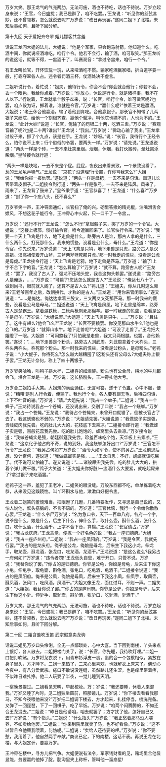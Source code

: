 <!-- { "loadSidebar": true } -->
万岁大笑。那王龙气的气充两肋，无法可施，酒也不待吃，话也不待说。万岁立起身来说：“王官，今日盛扰；我已是醉了，咱不吃罢。，’王龙说：“听见你的丝弦甚妙，还不曾领教，怎么就说去呢?”万岁说：“改日再玩罢。”遂同二姐下了北楼。未知后事如何，且听下回分解。

第十九回  天子爱妃齐夺翠  姐儿嫖客共含羞

话说王龙问大姐的法儿，大姐说：“他是个军家，只会跑马射箭，他知道什么。吃酒中间，你就说哑酒难吃，咱行个令。他若不会行，输了酒，咱可取笑。”那王龙听的说这话，就等不得，一盅酒干了，叫赛观音：“拿过令盅来，咱行一个令。”

有王龙叫长官，开怀饮玩一玩，从来哑酒吃不惯。输家吃酒赢家唱，拆白道字要一般，打乖夺翠各人占。违令者罚酒三杯，仗酒处决不虚言。

二姐听说行令，着忙说：“姐夫，他待行令，你会不会?你会就合他行；你若不会，丢一个眼色，我给你点着。”万岁说；“你放心，休说是行令，就是诸样事，我不在人以下。”行说着，王龙就拿个骰子盆来，说：“长官，咱行个令，谁可做官呢?也罢，咱点骰为证，掷着谁，谁就是令官。”万岁说：“赢什么呢?”依着王龙是赢酒，大姐说；“老王休合他赢酒，输了着他到肯吃。合他赢银子。那长官不知带了几两银子来阚院，给他一个割根齐查，赢他个罄净，叫他院也嫖不的，人也为不的。”王龙说：“此计大妙!”说道：“长官，俺输了的罚银二十两，吃酒三盅。”万岁说：“赛观音输了呢?也是二十两?谁出?”王龙说：“我出。”万岁说：“佛动心输了我出。”王龙拿过骰子来，掷了个九点，该是在手。王龙说：“妙呀。”说：“长官，我待行个正经令么，怕你说不上来；行个俗俗的令罢，要两头一样。”万岁说：“请先说。”王龙遂说道：“两头一样是个砖，一去不来灶突里烟。烟烟，休烟，我打伙搬砖，垒灶窝添柴烟。”皇爷接令就行道：

“两头一样是块地，一去不来是个屁。屁屁，夜夜出来看景致，一个景致没看了，惹的王龙龟声噪气。”王龙说：“京花子没道理!行令罢，许你骂我来么?”大姐说：“我给你报一报仇罢。”遂说道：“两头一样是盘耙，一去不来是句话。画道儿长官带着皮帽子。”二姐接令到行道：“两头一样是张弓，一去不来是阵风。风来了，雨来了，王龙背了鼓来了。”皇爷秉手道：“王官恭喜了！”王龙道：“什么喜?”万岁道：“封了你一个忘八头，还不喜么?”

万岁爷笑一声，王冲霄面通红，长官扫了俺的兴。砌里答撒的精光棍，油嘴滑舌会嫖风，不想这花子能行令。王冲霄心中火起，只一口千了一令盅，。

万岁说：“还行不行?”王龙说：“怎么不行!”拿起骰子来，掷了万岁的一个令官。大姐说；“这楼上极邪，惯好输令官。咱今遭赢回来了。长官快行令来。”万岁说：“我要一个天上飞禽是什么，地下走兽是什么，路旁古人是谁，那古人拿的是什么，三什么两什么，打死那什么，我来的慌些，没看是公什么，母什么。”王龙道：“你是令官，你先说来。”万岁说道：“天上飞禽是只鸨，地下走兽是只虎，路旁古人是汉高祖。汉高祖使着开山斧，三斧两斧劈死那只虎。’那一时我走的慌些，没看是公虎是母虎。”王龙接令行道：“天上飞禽是老鸦，地下走兽是匹马。”万岁道：“输了!上字不合下字的音。”王龙说：“怎么算输了?”万岁说：“就不算。路旁古人呢?”王龙说：“罢了，我没了古人了。强龙不压地头蛇，我合这狗头赖罢。”遂说道：“路旁古人是俺达，……”万岁说：“可输了!您达怎么就是古人?”王龙说：“俺达七八十了，做到尚书，眼前就入阁了，还算不是古人么?”鸨儿道：“王姐夫，你从几时这么赖来?王老爷百年之后，改朝换代，才称的是古人。”王龙道：“用你来管闲事么!”遂又说道：“……是俺达。俺达达拿着三股叉，三叉两叉叉死那匹马。那一时我来的慌些，没看是公马是母马。”二姐遂说道：“天上飞禽是凤凰，地下走兽是绵羊，路旁古人是楚霸王。拿着混铁枪，三枪两枪刺死那绵羊。那一时我走的慌些，没看是公羊是母羊。”万岁说：“大姐说罢。”大姐道：“天上飞禽是只牛，……”万岁说：“且住了。这牛有翅么?他会飞么?”王龙说：“长官不要赖罢。你没见那山水牛么?他也是会飞的。”万岁道：“就算山水牛。地下走兽呢?”大姐道：“可没了走兽了。”王龙把大姐瞪了一眼。大姐道：“可闷煞我了!只怕我是走兽，我又只两根腿。也罢，合他赖罢。”遂说：“……地下走兽是个粉头，路旁古人刘武周。刘武周拿着个大杵头，三杵头两杵头，杵死那个粉头。那一时我来的慌些，没看是公粉头，是母粉头。”老鸨子说：“小大妮子，你待死么?怎么越大越糟囤了!这粉头还有公母么?大姐夫称上银子罢。”王龙无计奈何，称上了四十两银子。

万岁爷笑哈哈，叫鸨子斟大杯，二姐喜的如酒醉。粉头也有公合母，耕地的牛儿都会飞，堪合王龙是一对。万岁说：这长脐粉头，王冲霄扎他大亏。

万岁合二姐拍手大笑。大姐羞的满面通红，无言可答，遂干了令盅。心中不服，便说：“糟糟!是别人行令着，俺输了。我也行个令，各人要有翅无毛，后待四句诗，上下不叶音的输。”万岁说：“请。”大姐先说：“我占一个蚊子。”二姐说：“我占一个蜂子。”王龙待说我占一个苍蝇，还没说出来，交别了口说：“我占一个蜣螂。”万岁说：“我占一个苍蝇。”王龙说：“我待占个苍蝇来，未曾开口就错了，倒被长官占了去了。我这蜣螂也不弱的。”万岁说：“大姐请先罢。”大姐说道：“我做蚊子实是强，贵贱皮肉我先尝。吃的肚儿大大的，花枝底下去乘凉。”二姐接令即行道：“我做蜂子实是强，百般花蕊我先尝。吃的肚儿饱饱的，蜂窝里头去乘凉。”万岁接令说道：“我做苍蝇实是强，朝廷御筵我先尝。珍羞百味吃个饱，天华板上去乘凉。”王龙说：“这京化子他占的不奇，说的到好。我这蜣螂怎好出口?”万岁说：“王官怎不行令?”王龙说：“我另占何如?”万岁说：“酒令大如军令，使不的另占。”王龙前思后想，没计奈何，遂说道：“我做蜣螂实是强，……”王龙自思：不好，蜣螂就该吃屎了。代不说可又怕输了。遂又说道：“……诸般屎尖我先尝。吃的肚儿大大的，拱着个弹儿做干粮。”鸨子大笑道：“王大姐夫你好脏!一盅酒什么大要紧，就吃起屎来了?拿过银子来吃酒罢。”

老鸨子这一声，羞犯了王老冲，二姐笑的眼没缝。万般东西都不吃，单单拣着吃大恭，从来没见这蹊跷性。叫丫环斟水与他，漱漱口好掇令盅。

王龙着二姐笑的羞愧难当，把眼瞪了几瞪，几番待要发作，又寻思是自己说的，又怕人说他，恹头搭脑的，不言不语的。万岁道：“王官休恼，我行一个令给你散散心罢。”王龙道：“什么令尸万岁说：“名为急口令，天下一百单八府，各府一个字，说爷是什么，娘是什么，后生下什么，伸什么手，取什么壶，斟什么酒，张什么口，吃什么酒，什么酒千。上字不合下音，算输。”王龙说：“长官请占。”万岁说：“我占龙庆府。”王龙乖觉，便拣一个好名色的说：“我占一座归德府。”大姐说：“我占一座庐州府。”二姐说：“我占一座凤阳府。”万岁说：“我是令官，我就先行罢。”“我占的是龙庆府。俺爷是公龙，俺娘是母龙，后来生下我这小龙。伸龙手，取龙壶，斟龙酒，张龙口，吃龙酒，龙酒干。”王龙说道：“是这么说么?我另占一府何如?”万岁道：“违令者罚!”王龙低头自思，难于开口，只管不说。万岁说：“我替你说了罢。”?你占的是归德府。你爷是公龟，你娘是母龟，后来生下你这小龟。伸龟手，取龟壶，斟龟酒，张龟口，吃龟酒，龟酒干。”二姐接令说道：“我占的是凤阳府。俺爷是公凤，俺娘是母凤，后来生下我这小凤。伸凤手，取凤壶，斟凤酒，张风口，吃凤酒，凤酒干。”大姐又像王龙，面红过耳，不则一声。二姐笑道：“大姐姐，我替你说了罢。”“你占的是庐州府。你爷是公驴，你娘是母驴，后来生下你这小驴。伸驴手，取驴壶，斟驴酒，张驴口，吃驴酒，驴酒干。”

万岁大笑。那王龙气的气充两肋，无法可施，酒也不待吃，话也不待说。万岁立起身来说：“王官，今日盛扰；我已是醉了，咱不吃罢。，’王龙说：“听见你的丝弦甚妙，还不曾领教，怎么就说去呢?”万岁说：“改日再玩罢。”遂同二姐下了北楼。未知后事如何，且听下回分解。

第二十回  二姐含羞吹玉笛  武宗假意卖龙驹

话说二姐见万岁口头伶俐，全无一点鄙琐处，心中大喜。当下回到南楼，丫头来点上银灯，各人散去。二姐把楼门关了，说：“长官，你先睡，我待吹灯哩。”二姐一口把灯吹煞。万岁将龙衣脱下，用青布衫浮皮一裹，裹的合一个包袱相似，紧放在身子里头，方才睡下。二姐一来热了，二来心里喜欢，也就解衣上床来了。佛动心今夜中，有八分爱武宗。疮口不敢说没连缝，虽然路儿还生涩，也是痒里带着疼，不似昨日难扎挣。他二人玩耍了半夜，一觉儿睡到天明。

一宿晚景提过。二姐看见天明，早起梳妆。万：岁说：“我还要睡，休着人来混我。”万岁又睡了片时，见二姐独坐窗前，照那镜儿。万岁说：“你下楼去看看我那马，不知今夜喂他来没?”万岁把二姐调下楼去，方才起来，扎挂停当，梳洗完备。又弹了一回琵琶，下了一回棋子，吃了早饭。万岁说：“咱两个闷腾腾的，不如还合王龙混去。”二姐说：“昨日是他请咱，咱去就罢了；方才扰了他，怎好自己又去?”万岁说：“有个指头。”二姐说：“什么指头?”万岁说：“我正愁着那马没人喂养，不如卖给他罢。”二姐说：“你来到院里就卖了马，也不好看像。”万岁说：“这不过暂且令他替我喂着，何妨呢。”二姐说：“卖给人还待要的哩。”万岁说：“你不要愁，我用着了，他自然两手奉献。”商议已定，下的南楼，这话不表。再说王龙在北楼，与大姐定计，要赢万岁。

王冲霄在楼中，寻方儿把气争。大姐便说有法令，军家钱财看的见，赌场里合他显显能，务要赢的他掉了腚。腚沟里夹上称杆，管叫他一溜崩星!


